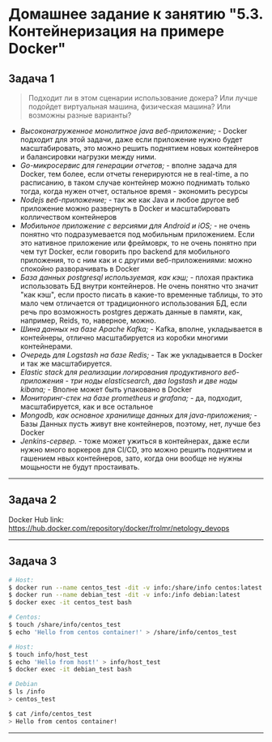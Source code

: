 # Домашнее задание к занятию "5.3. Контейнеризация на примере Docker"

## Задача 1

> Подходит ли в этом сценарии использование докера? Или лучше подойдет виртуальная машина, физическая машина? Или возможны разные варианты?

- *Высоконагруженное монолитное java веб-приложение;* - Docker подходит для этой задачи, даже если приложение нужно будет масштабировать, это можно решить поднятием новых контейнеров и балансировки нагрузки между ними.
- *Go-микросервис для генерации отчетов;* - вполне задача для Docker, тем более, если отчеты генерируются не в real-time, а по расписанию, в таком случае контейнер можно поднимать только тогда, когда нужен отчет, остальное время - экономить ресурсы
- *Nodejs веб-приложение;* - так же как Java и любое другое веб приложение можно развернуть в Docker и масштабировать колличеством контейнеров
- *Мобильное приложение c версиями для Android и iOS;* - не очень понятно что подразумевается под мобильным приложением. Если это нативное приложение или фреймоврк, то не очень понятно при чем тут Docker, если говорить про backend для мобильного приложения, то с ним как и с другими веб-приложениями: можно спокойно разворачивать в Docker
- *База данных postgresql используемая, как кэш;* - плохая практика использовать БД внутри контейнеров. Не очень понятно что значит "как кэш", если просто писать в какие-то временные таблицы, то это мало чем отличается от традиционного использования БД, если речь про возможность postgres держать данные в памяти, как, например, Reids, то, наверное, можно.
- *Шина данных на базе Apache Kafka;* - Kafka, вполне, укладывается в контейнеры, отлично масштабируется из коробки многими контейнерами.
- *Очередь для Logstash на базе Redis;* - Так же укладывается в Docker и так же масштабируется.
- *Elastic stack для реализации логирования продуктивного веб-приложения - три ноды elasticsearch, два logstash и две ноды kibana;* - Вполне может быть упаковано в Docker
- *Мониторинг-стек на базе prometheus и grafana;* - да, подходит, масштабируется, как и все остальное
- *Mongodb, как основное хранилище данных для java-приложения;* - Базы Данных пусть живут вне контейнеров, поэтому, нет, лучше без Docker
- *Jenkins-сервер.* - тоже может ужиться в контейнерах, даже если нужно много воркеров для CI/CD, это можно решить поднятием и гашением нвых контейнеров, зато, когда они вообще не нужны мощьности не будут простаивать.

---

## Задача 2

Docker Hub link: https://hub.docker.com/repository/docker/frolmr/netology_devops

---

## Задача 3

```sh
# Host:
$ docker run --name centos_test -dit -v info:/share/info centos:latest
$ docker run --name debian_test -dit -v info:/info debian:latest
$ docker exec -it centos_test bash

# Centos:
$ touch /share/info/centos_test
$ echo 'Hello from centos container!' > /share/info/centos_test

# Host:
$ touch info/host_test
$ echo 'Hello from host!' > info/host_test
$ docker exec -it debian_test bash

# Debian
$ ls /info
> centos_test

$ cat /info/centos_test
> Hello from centos container!

```

---

